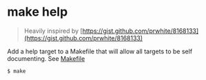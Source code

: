 # make help

 > Heavily inspired by [https://gist.github.com/prwhite/8168133](https://gist.github.com/prwhite/8168133)

Add a help target to a Makefile that will allow all targets to be self documenting. See [Makefile](Makefile)

```console
$ make
```
